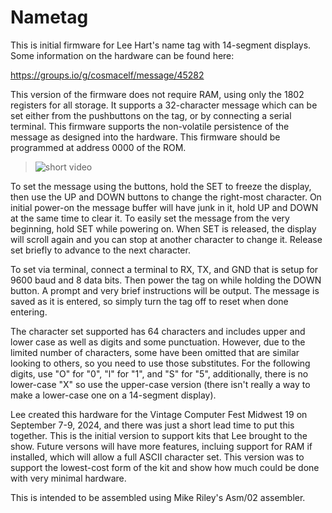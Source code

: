 # Nametag

This is initial firmware for Lee Hart's name tag with 14-segment displays. Some information on the hardware can be found here:

https://groups.io/g/cosmacelf/message/45282

This version of the firmware does not require RAM, using only the 1802 registers for all storage. It supports a 32-character message which can be set either from the pushbuttons on the tag, or by connecting a serial terminal. This firmware supports the non-volatile persistence of the message as designed into the hardware. This firmware should be programmed at address 0000 of the ROM.

> ![short video](https://github.com/dmadole/Nametag/blob/main/photos/nametag-v0-vcfmidwest.gif?raw=true)

To set the message using the buttons, hold the SET to freeze the display, then use the UP and DOWN buttons to change the right-most character. On initial power-on the message buffer will have junk in it, hold UP and DOWN at the same time to clear it. To easily set the message from the very beginning, hold SET while powering on. When SET is released, the display will scroll again and you can stop at another character to change it. Release set briefly to advance to the next character.

To set via terminal, connect a terminal to RX, TX, and GND that is setup for 9600 baud and 8 data bits. Then power the tag on while holding the DOWN button. A prompt and very brief instructions will be output. The message is saved as it is entered, so simply turn the tag off to reset when done entering.

The character set supported has 64 characters and includes upper and lower case as well as digits and some punctuation. However, due to the limited number of characters, some have been omitted that are similar looking to others, so you need to use those substitutes. For the following digits, use "O" for "0", "l" for "1", and "S" for "5", additionally, there is no lower-case "X" so use the upper-case version (there isn't really a way to make a lower-case one on a 14-segment display).

Lee created this hardware for the Vintage Computer Fest Midwest 19 on September 7-9, 2024, and there was just a short lead time to put this together. This is the initial version to support kits that Lee brought to the show. Future versons will have more features, incluing support for RAM if installed, which will allow a full ASCII character set. This version was to support the lowest-cost form of the kit and show how much could be done with very minimal hardware.

This is intended to be assembled using Mike Riley's Asm/02 assembler.
